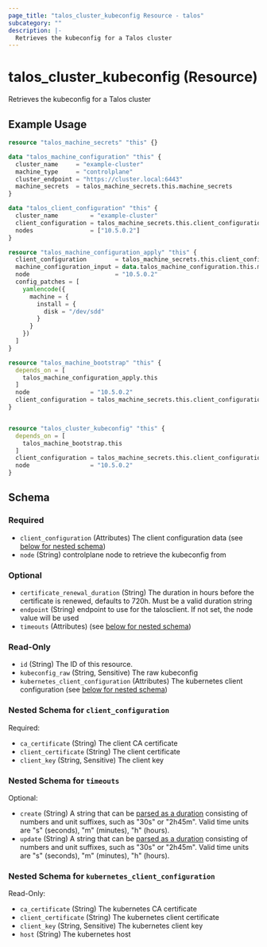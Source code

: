 ```yaml
---
page_title: "talos_cluster_kubeconfig Resource - talos"
subcategory: ""
description: |-
  Retrieves the kubeconfig for a Talos cluster
---
```


# talos_cluster_kubeconfig (Resource)

Retrieves the kubeconfig for a Talos cluster

## Example Usage

```terraform
resource "talos_machine_secrets" "this" {}

data "talos_machine_configuration" "this" {
  cluster_name     = "example-cluster"
  machine_type     = "controlplane"
  cluster_endpoint = "https://cluster.local:6443"
  machine_secrets  = talos_machine_secrets.this.machine_secrets
}

data "talos_client_configuration" "this" {
  cluster_name         = "example-cluster"
  client_configuration = talos_machine_secrets.this.client_configuration
  nodes                = ["10.5.0.2"]
}

resource "talos_machine_configuration_apply" "this" {
  client_configuration        = talos_machine_secrets.this.client_configuration
  machine_configuration_input = data.talos_machine_configuration.this.machine_configuration
  node                        = "10.5.0.2"
  config_patches = [
    yamlencode({
      machine = {
        install = {
          disk = "/dev/sdd"
        }
      }
    })
  ]
}

resource "talos_machine_bootstrap" "this" {
  depends_on = [
    talos_machine_configuration_apply.this
  ]
  node                 = "10.5.0.2"
  client_configuration = talos_machine_secrets.this.client_configuration
}


resource "talos_cluster_kubeconfig" "this" {
  depends_on = [
    talos_machine_bootstrap.this
  ]
  client_configuration = talos_machine_secrets.this.client_configuration
  node                 = "10.5.0.2"
}
```
<!-- schema generated by tfplugindocs -->
## Schema

### Required

- `client_configuration` (Attributes) The client configuration data (see [below for nested schema](#nestedatt--client_configuration))
- `node` (String) controlplane node to retrieve the kubeconfig from

### Optional

- `certificate_renewal_duration` (String) The duration in hours before the certificate is renewed, defaults to 720h. Must be a valid duration string
- `endpoint` (String) endpoint to use for the talosclient. If not set, the node value will be used
- `timeouts` (Attributes) (see [below for nested schema](#nestedatt--timeouts))

### Read-Only

- `id` (String) The ID of this resource.
- `kubeconfig_raw` (String, Sensitive) The raw kubeconfig
- `kubernetes_client_configuration` (Attributes) The kubernetes client configuration (see [below for nested schema](#nestedatt--kubernetes_client_configuration))

<a id="nestedatt--client_configuration"></a>
### Nested Schema for `client_configuration`

Required:

- `ca_certificate` (String) The client CA certificate
- `client_certificate` (String) The client certificate
- `client_key` (String, Sensitive) The client key


<a id="nestedatt--timeouts"></a>
### Nested Schema for `timeouts`

Optional:

- `create` (String) A string that can be [parsed as a duration](https://pkg.go.dev/time#ParseDuration) consisting of numbers and unit suffixes, such as "30s" or "2h45m". Valid time units are "s" (seconds), "m" (minutes), "h" (hours).
- `update` (String) A string that can be [parsed as a duration](https://pkg.go.dev/time#ParseDuration) consisting of numbers and unit suffixes, such as "30s" or "2h45m". Valid time units are "s" (seconds), "m" (minutes), "h" (hours).


<a id="nestedatt--kubernetes_client_configuration"></a>
### Nested Schema for `kubernetes_client_configuration`

Read-Only:

- `ca_certificate` (String) The kubernetes CA certificate
- `client_certificate` (String) The kubernetes client certificate
- `client_key` (String, Sensitive) The kubernetes client key
- `host` (String) The kubernetes host

